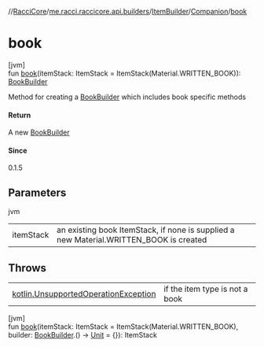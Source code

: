 //[RacciCore](../../../../index.md)/[me.racci.raccicore.api.builders](../../index.md)/[ItemBuilder](../index.md)/[Companion](index.md)/[book](book.md)

# book

[jvm]\
fun [book](book.md)(itemStack: ItemStack = ItemStack(Material.WRITTEN_BOOK)): [BookBuilder](../../-book-builder/index.md)

Method for creating a [BookBuilder](../../-book-builder/index.md) which includes book specific methods

#### Return

A new [BookBuilder](../../-book-builder/index.md)

#### Since

0.1.5

## Parameters

jvm

| | |
|---|---|
| itemStack | an existing book ItemStack, if none is supplied a new Material.WRITTEN_BOOK is created |

## Throws

| | |
|---|---|
| [kotlin.UnsupportedOperationException](https://kotlinlang.org/api/latest/jvm/stdlib/kotlin/-unsupported-operation-exception/index.html) | if the item type is not a book |

[jvm]\
fun [book](book.md)(itemStack: ItemStack = ItemStack(Material.WRITTEN_BOOK), builder: [BookBuilder](../../-book-builder/index.md).() -&gt; [Unit](https://kotlinlang.org/api/latest/jvm/stdlib/kotlin/-unit/index.html) = {}): ItemStack
